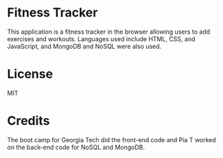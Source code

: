 # Fitness Tracker

This application is a fitness tracker in the browser allowing users to add exercises and workouts.  Languages used include HTML, CSS, and JavaScript, and MongoDB and NoSQL were also used.

# License

MIT

# Credits

The boot camp for Georgia Tech did the front-end code and Pia T worked on the back-end code for NoSQL and MongoDB.